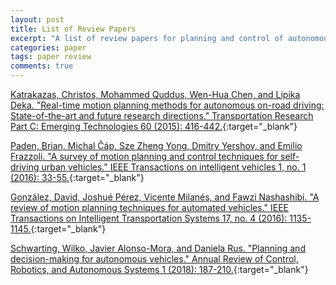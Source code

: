 ```yaml
---
layout: post
title: List of Review Papers
excerpt: "A list of review papers for planning and control of autonomous vehicles."
categories: paper
tags: paper review
comments: true
---
```


[Katrakazas, Christos, Mohammed Quddus, Wen-Hua Chen, and Lipika Deka. "Real-time motion planning methods for autonomous on-road driving: State-of-the-art and future research directions." Transportation Research Part C: Emerging Technologies 60 (2015): 416-442.](https://www.sciencedirect.com/science/article/pii/S0968090X15003447){:target="_blank"}

[Paden, Brian, Michal Čáp, Sze Zheng Yong, Dmitry Yershov, and Emilio Frazzoli. "A survey of motion planning and control techniques for self-driving urban vehicles." IEEE Transactions on intelligent vehicles 1, no. 1 (2016): 33-55.](https://arxiv.org/abs/1604.07446){:target="_blank"}

[González, David, Joshué Pérez, Vicente Milanés, and Fawzi Nashashibi. "A review of motion planning techniques for automated vehicles." IEEE Transactions on Intelligent Transportation Systems 17, no. 4 (2016): 1135-1145.](https://ieeexplore.ieee.org/abstract/document/7339478){:target="_blank"}

[Schwarting, Wilko, Javier Alonso-Mora, and Daniela Rus. "Planning and decision-making for autonomous vehicles." Annual Review of Control, Robotics, and Autonomous Systems 1 (2018): 187-210.](https://www.annualreviews.org/doi/abs/10.1146/annurev-control-060117-105157?journalCode=control){:target="_blank"}